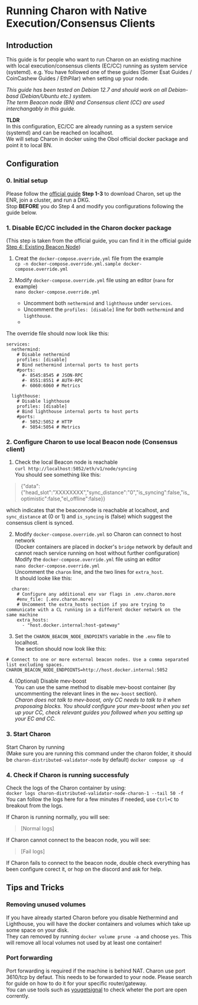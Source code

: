 # Running Charon with Native Execution/Consensus Clients

## Introduction

This guide is for people who want to run Charon on an existing machine with local execution/consensus clients (EC/CC) running as system service (systemd). e.g. You have followed one of these guides (Somer Esat Guides / CoinCashew Guides / EthPilar) when setting up your node.

*This guide has been tested on Debian 12.7 and should work on all Debian-basd (Debian/Ubuntu etc.) system.*  
*The term Beacon node (BN) and Consensus client (CC) are used interchangably in this guide.*

  
**TLDR**  
In this configuration, EC/CC are already running as a system service (systemd) and can be reached on localhost.  
We will setup Charon in docker using the Obol official docker package and point it to local BN.

## Configuration
### 0. Initial setup  
Please follow the [official guide](https://docs.obol.org/start/quickstart_group) **Step 1-3** to download Charon, set up the ENR, join a cluster, and run a DKG.  
Stop **BEFORE** you do Step 4 and modify you configurations following the guide below.  

### 1. Disable EC/CC included in the Charon docker package
(This step is taken from the official guide, you can find it in the official guide [Step 4: Existing Beacon Node](https://docs.obol.org/start/quickstart_group#step-4-start-your-distributed-validator-node))  
1. Creat the `docker-compose.override.yml` file from the example  
`cp -n docker-compose.override.yml.sample docker-compose.override.yml`  

2. Modify `docker-compose.override.yml` file using an editor (`nano` for example)  
`nano docker-compose.override.yml`  
    * Uncomment both `nethermind` and `lighthouse` under `services`.  
    * Uncomment the `profiles: [disable]` line for both `nethermind` and `lighthouse`.
    * 
The override file should now look like this:  
```
services:
  nethermind:
    # Disable nethermind
    profiles: [disable]
    # Bind nethermind internal ports to host ports
    #ports:
      #- 8545:8545 # JSON-RPC
      #- 8551:8551 # AUTH-RPC
      #- 6060:6060 # Metrics

  lighthouse:
    # Disable lighthouse
    profiles: [disable]
    # Bind lighthouse internal ports to host ports
    #ports:
      #- 5052:5052 # HTTP
      #- 5054:5054 # Metrics
```

### 2. Configure Charon to use local Beacon node (Consensus client)  
1. Check the local Beacon node is reachable  
`curl http://localhost:5052/eth/v1/node/syncing`  
You should see something like this:  
> {"data":{"head_slot":"XXXXXXXX","sync_distance":"0","is_syncing":false,"is_optimistic":false,"el_offline":false}}

which indicates that the beaconnode is reachable at localhost, and `sync_distance` at (0 or 1) and `is_syncing` is (false) which suggest the consensus client is synced.  

2. Modify `docker-compose.override.yml` so Charon can connect to host network  
(Docker containers are placed in docker's `bridge` network by default and cannot reach service running on host without further configuration)  
Modify the `docker-compose.override.yml` file using an editor  
`nano docker-compose.override.yml`  
Uncomment the `charon` line, and the two lines for `extra_host`.  
It should looke like this:  
```
  charon:
    # Configure any additional env var flags in .env.charon.more
    #env_file: [.env.charon.more]
    # Uncomment the extra_hosts section if you are trying to communicate with a CL running in a different docker network on the same machine 
    extra_hosts:
      - "host.docker.internal:host-gateway"
```

3. Set the `CHARON_BEACON_NODE_ENDPOINTS` variable in the `.env` file to localhost.  
The section should now look like this:  
```
# Connect to one or more external beacon nodes. Use a comma separated list excluding spaces.
CHARON_BEACON_NODE_ENDPOINTS=http://host.docker.internal:5052
```

4. (Optional) Disable mev-boost  
You can use the same method to disable mev-boost container (by uncommenting the relevant lines in the `mev-boost` section).  
*Charon does not talk to mev-boost, only CC needs to talk to it when proposaing blocks. You should configure your mev-boost when you set up your CC, check relevant guides you followed when you setting up your EC and CC.*  

### 3. Start Charon  
Start Charon by running  
(Make sure you are running this command under the charon folder, it should be `charon-distributed-validator-node` by default)
`docker compose up -d`  

### 4. Check if Charon is running successfuly  
Check the logs of the Charon container by using:  
`docker logs charon-distributed-validator-node-charon-1 --tail 50 -f`  
You can follow the logs here for a few minutes if needed, use `Ctrl+C` to breakout from the logs.

If Charon is running normally, you will see:  
> [Normal logs]  

If Charon cannot connect to the beacon node, you will see:  
> [Fail logs]  

If Charon fails to connect to the beacon node, double check everything has been configure corect it, or hop on the discord and ask for help.  

## Tips and Tricks
### Removing unused volumes  
If you have already started Charon before you disable Nethermind and Lighthouse, you will have the docker containers and volumes which take up some space on your disk.  
They can removed by running `docker volume prune -a` and choose `yes`. This will remove all local volumes not used by at least one container!  

### Port forwarding
Port forwarding is required if the machine is behind NAT. Charon use port 3610/tcp by defaut. This needs to be forwarded to your node. Please search for guide on how to do it for your specific router/gateway.  
You can use tools such as [yougetsignal](https://www.yougetsignal.com/tools/open-ports/) to check wheter the port are open corrently.
